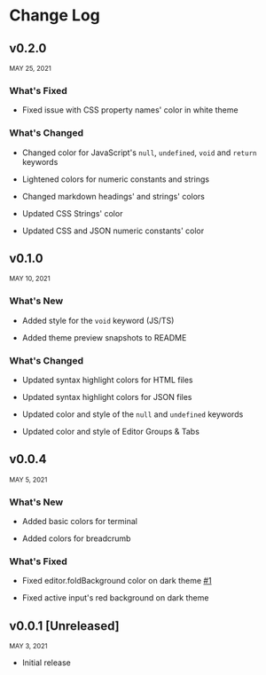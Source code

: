 # Change Log

## v0.2.0

<small>MAY 25, 2021</small>

### What's Fixed

- Fixed issue with CSS property names' color in white theme

### What's Changed

- Changed color for JavaScript's `null`, `undefined`, `void` and `return` keywords

- Lightened colors for numeric constants and strings

- Changed markdown headings' and strings' colors

- Updated CSS Strings' color

- Updated CSS and JSON numeric constants' color

## v0.1.0

<small>MAY 10, 2021</small>

### What's New

- Added style for the `void` keyword (JS/TS)

- Added theme preview snapshots to README

### What's Changed

- Updated syntax highlight colors for HTML files

- Updated syntax highlight colors for JSON files

- Updated color and style of the `null` and `undefined` keywords

- Updated color and style of Editor Groups & Tabs

## v0.0.4

<small>MAY 5, 2021</small>

### What's New

- Added basic colors for terminal

- Added colors for breadcrumb

### What's Fixed

- Fixed editor.foldBackground color on dark theme [#1](https://github.com/spaceinvadev/bianconero/issues/1)

- Fixed active input's red background on dark theme

## v0.0.1 [Unreleased]

<small>MAY 3, 2021</small>

- Initial release
